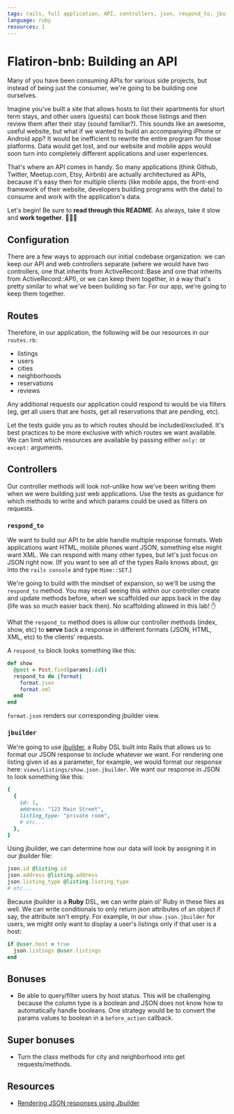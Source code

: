 ```yaml
---
tags: rails, full application, API, controllers, json, respond_to, jbuilder
language: ruby
resources: 1
---
```


# Flatiron-bnb: Building an API

Many of you have been consuming APIs for various side projects, but instead of being just the consumer, we're going to be building one ourselves.

Imagine you've built a site that allows hosts to list their apartments for short term stays, and other users (guests) can book those listings and then review them after their stay (sound familiar?). This sounds like an awesome, useful website, but what if we wanted to build an accompanying iPhone or Android app? It would be inefficient to rewrite the entire program for those platforms. Data would get lost, and our website and mobile apps would soon turn into completely different applications and user experiences.

That's where an API comes in handy. So many applications (think Github, Twitter, Meetup.com, Etsy, Airbnb) are actually architectured as APIs, because it's easy then for multiple clients (like mobile apps, the front-end framework of their website, developers building programs with the data) to consume and work with the application's data.

Let's begin! Be sure to <strong>read through this README</strong>. As always, take it slow and <strong>work together</strong>. :couple::two_women_holding_hands::two_men_holding_hands:

## Configuration

There are a few ways to approach our initial codebase organization: we can keep our API and web controllers separate (where we would have two controllers, one that inherits from ActiveRecord::Base and one that inherits from ActiveRecord::API), or we can keep them together, in a way that's pretty similar to what we've been building so far. For our app, we're going to keep them together.

## Routes

Therefore, in our application, the following will be our resources in our `routes.rb`:

* listings
* users
* cities
* neighborhoods
* reservations
* reviews

Any additional requests our application could respond to would be via filters (eg, get all users that are hosts, get all reservations that are pending, etc).

Let the tests guide you as to which routes should be included/excluded. It's best practices to be more exclusive with which routes we want available. We can limit which resources are available by passing either `only:` or `except:` arguments.

## Controllers

Our controller methods will look not-unlike how we've been writing them when we were building just web applications. Use the tests as guidance for which methods to write and which params could be used as filters on requests.

### `respond_to`

We want to build our API to be able handle multiple response formats. Web applications want HTML, mobile phones want JSON, something else might want XML. We can respond with many other types, but let's just focus on JSON right now. (If you want to see all of the types Rails knows about, go into the `rails console` and type `Mime::SET`.)

We're going to build with the mindset of expansion, so we'll be using the `respond_to` method. You may recall seeing this within our controller create and update methods before, when we scaffolded our apps back in the day (life was so much easier back then). No scaffolding allowed in this lab! :hand:

What the `respond_to` method does is allow our controller methods (index, show, etc) to <strong>serve</strong> back a response in different formats (JSON, HTML, XML, etc) to the clients' requests.

A `respond_to` block looks something like this:

```ruby
def show
  @post = Post.find(params[:id])
  respond_to do |format|
    format.json
    format.xml
  end
end
```

`format.json` renders our corresponding jbuilder view.

### `jbuilder`

We're going to use [jbuilder](https://github.com/rails/jbuilder), a Ruby DSL built into Rails that allows us to format our JSON response to include whatever we want. For rendering one listing given id as a parameter, for example, we would format our response here: `views/listings/show.json.jbuilder`. We want our response in JSON to look something like this:

```ruby
{
  {
    id: 1,
    address: "123 Main Street",
    listing_type: "private room",
    # etc...
  },
}
```

Using jbuilder, we can determine how our data will look by assigning it in our jbuilder file:

```ruby
json.id @listing.id
json.address @listing.address
json.listing_type @listing.listing_type
# etc...
```

Because jbuilder is a <strong>Ruby</strong> DSL, we can write plain ol' Ruby in these files as well. We can write conditionals to only return json attributes of an object if say, the attribute isn't empty. For example, in our `show.json.jbuilder` for users, we might only want to display a user's listings only if that user is a host:

```ruby
if @user.host = true
  json.listings @user.listings
end
```

## Bonuses

* Be able to query/filter users by host status. This will be challenging because the column type is a boolean and JSON does not know how to automatically handle booleans. One strategy would be to convert the params values to boolean in a `before_action` callback.

## Super bonuses

* Turn the class methods for city and neighborhood into get requests/methods.

## Resources
* [Rendering JSON responses using Jbuilder](http://www.multunus.com/blog/2014/03/using-jbuilder-instead-erb-rendering-json-response/)